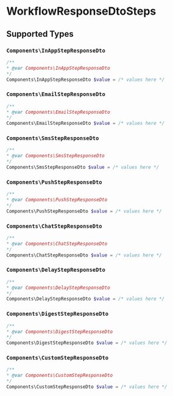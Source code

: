 # WorkflowResponseDtoSteps


## Supported Types

### `Components\InAppStepResponseDto`

```php
/**
* @var Components\InAppStepResponseDto
*/
Components\InAppStepResponseDto $value = /* values here */
```

### `Components\EmailStepResponseDto`

```php
/**
* @var Components\EmailStepResponseDto
*/
Components\EmailStepResponseDto $value = /* values here */
```

### `Components\SmsStepResponseDto`

```php
/**
* @var Components\SmsStepResponseDto
*/
Components\SmsStepResponseDto $value = /* values here */
```

### `Components\PushStepResponseDto`

```php
/**
* @var Components\PushStepResponseDto
*/
Components\PushStepResponseDto $value = /* values here */
```

### `Components\ChatStepResponseDto`

```php
/**
* @var Components\ChatStepResponseDto
*/
Components\ChatStepResponseDto $value = /* values here */
```

### `Components\DelayStepResponseDto`

```php
/**
* @var Components\DelayStepResponseDto
*/
Components\DelayStepResponseDto $value = /* values here */
```

### `Components\DigestStepResponseDto`

```php
/**
* @var Components\DigestStepResponseDto
*/
Components\DigestStepResponseDto $value = /* values here */
```

### `Components\CustomStepResponseDto`

```php
/**
* @var Components\CustomStepResponseDto
*/
Components\CustomStepResponseDto $value = /* values here */
```

